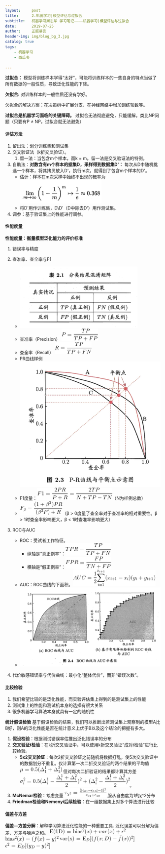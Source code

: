 ```yaml
---
layout:     post
title:      2.机器学习|模型评估与过拟合
subtitle:   机器学习周志华 学习笔记————机器学习|模型评估与过拟合
date:       2019-07-25
author:     正版慕言
header-img: img/blog_bg_3.jpg
catalog: true
tags:
    - 机器学习
    - 西瓜书

---
```


**过拟合：** 模型将训练样本学得“太好”，可能将训练样本的一些自身的特点当做了所有数据的一般性质，导致泛化性能的下降。

**欠拟合:** 对训练样本的一般性质还没有学好。

欠拟合的解决方案：在决策树中扩展分支、在神经网络中增加训练轮数等。

**过拟合是机器学习面临的关键障碍。** 过拟合无法彻底避免，只能缓解。类比NP问题（只要有P ≠ NP，过拟合就无法避免）

#### 评估方法
1. 留出法：划分训练集和测试集
2. 交叉验证法（k折交叉验证）。
    1. 留一法：当包含m个样本，而k = m。留一法是交叉验证法的特例。
3. 自助法：**对数含有m个样本的据集D，采样得到数据集D'：** 每次从D中随机挑选一个样本，将其拷贝放入D'，执行m次，就得到了包含m个样本的D'。
    * 估计：样本在m次采样中始终不出现的概率为![自助法公式](/img/西瓜书-2.评估方法自助法.png)
    * 将D'用作训练集，D\D'（D中除去D'）用作测试集。
4. 调参：基于验证集上的性能进行调参。

#### 性能度量
**性能度量：衡量模型泛化能力的评价标准**
1. 错误率与精度

2. 查准率、查全率与F1
    * ![分类结果混淆矩阵](/img/西瓜书-2.分类结果混淆矩阵.png)
    * 查准率（Precision） ![查准率](/img/西瓜书-2.查准率.gif)
    * 查全率（Recall） ![查全率](/img/西瓜书-2.查全率.gif)
    * PR曲线样例![PR曲线](/img/西瓜书-2.PR曲线样例.png)
    * F1度量：![F1度量](/img/西瓜书-2.F1度量.gif)（N为样例总数）
    * ![Fβ](/img/西瓜书-2.Fβ.gif)（β > 0度量了查全率对于查准率的相对重要性。β  > 1时查全率影响更大，β < 1时查准率影响更大）
    
3. ROC与AUC
    * ROC：受试者工作特征。
        * 纵轴是“真正例率”：![TPR](/img/西瓜书-2.TPR.gif)
        * 横轴是“假正例率”：![FPR](/img/西瓜书-2.FPR.gif)
    * AUC：ROC曲线的下面积。![AUC](/img/西瓜书-2.AUC.gif)
    * ![ROC与AUC](/img/西瓜书-2.ROC与AUC.png)
    
4. 代价敏感错误率与代价曲线：最小化“整体代价”，而非“错误次数”。

#### 比较检验
1. 我们希望比较的是泛化性能，而实验评估集上得到的是测试集上的性能
2. 测试集上的性能和测试机本身的选择有很大关系
3. 很多机器学习算法本身就具有一定的随机性

**统计假设检验**
    基于假设检验的结果，我们可以推断出若测试集上观察到的模型A比B好，则A的泛化性能是否在统计意义上优于B以及这个结论的把握有多大。
    
1. **假设检验**：根据测试错误率估推出泛化错误率的分布
2. **交叉验证t检验**：在k折交叉验证中，可以使用k折交叉验证“成对t检验”进行比较检验。
    * **5x2交叉验证**：每次2折交叉验证之前随机将数据打乱，使5次交叉验证中的数据划分不重复。仅计算第一次二折交叉验证的两个结果的平均值
    ![平均值](/img/西瓜书-2.二折交叉验证平均值.gif)
    但对每次二折验证的结果都计算其方差
    ![方差](/img/西瓜书-2.5次2折交叉验证方差.gif)。
3. **McNemar检验**：考虑变量
	![](/img/西瓜书-2.McNemar检验.gif)
	服从自由度为1的χ^2分布
4. **Friedman检验和Nemenyi后续检验**：在一组数据集上对多个算法进行比较

#### 偏差与方差
**偏差—方差分解**：解释学习算法泛化性能的一种重要工具.
泛化误差可以分解为偏差、方差与噪声之和。
![泛化误差](/img/西瓜书-2.泛化误差.gif)
![贝叶斯偏差](/img/西瓜书-2.贝叶斯偏差.gif)
![方差](/img/西瓜书-2.方差.gif)
![噪声](/img/西瓜书-2.噪声.gif)
